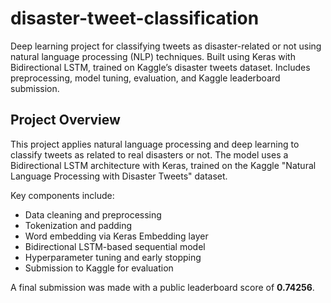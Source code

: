 # disaster-tweet-classification
Deep learning project for classifying tweets as disaster-related or not using natural language processing (NLP) techniques. Built using Keras with Bidirectional LSTM, trained on Kaggle’s disaster tweets dataset. Includes preprocessing, model tuning, evaluation, and Kaggle leaderboard submission.
## Project Overview

This project applies natural language processing and deep learning to classify tweets as related to real disasters or not. The model uses a Bidirectional LSTM architecture with Keras, trained on the Kaggle "Natural Language Processing with Disaster Tweets" dataset.

Key components include:
- Data cleaning and preprocessing
- Tokenization and padding
- Word embedding via Keras Embedding layer
- Bidirectional LSTM-based sequential model
- Hyperparameter tuning and early stopping
- Submission to Kaggle for evaluation

A final submission was made with a public leaderboard score of **0.74256**.
